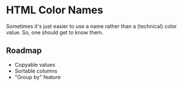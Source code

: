 # HTML Color Names

Sometimes it's just easier to use a name rather than a (technical) color value. So, one should get to know them.

## Roadmap

- Copyable values
- Sortable columns
- "Group by" feature

